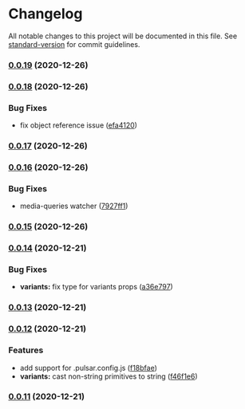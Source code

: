 # Changelog

All notable changes to this project will be documented in this file. See [standard-version](https://github.com/conventional-changelog/standard-version) for commit guidelines.

### [0.0.19](https://github.com/elforastero/pulsar-core/compare/v0.0.18...v0.0.19) (2020-12-26)

### [0.0.18](https://github.com/elforastero/pulsar-core/compare/v0.0.17...v0.0.18) (2020-12-26)


### Bug Fixes

* fix object reference issue ([efa4120](https://github.com/elforastero/pulsar-core/commit/efa41209d308efa3735f12895aea5ba5d7649713))

### [0.0.17](https://github.com/elforastero/pulsar-core/compare/v0.0.16...v0.0.17) (2020-12-26)

### [0.0.16](https://github.com/elforastero/pulsar-core/compare/v0.0.15...v0.0.16) (2020-12-26)


### Bug Fixes

* media-queries watcher ([7927ff1](https://github.com/elforastero/pulsar-core/commit/7927ff1b7cf0e1ad791ff3ca3a1c4e9fb150bb83))

### [0.0.15](https://github.com/elforastero/pulsar-core/compare/v0.0.14...v0.0.15) (2020-12-26)

### [0.0.14](https://github.com/elforastero/pulsar-core/compare/v0.0.13...v0.0.14) (2020-12-21)


### Bug Fixes

* **variants:** fix type for variants props ([a36e797](https://github.com/elforastero/pulsar-core/commit/a36e7978b65a27273b7390a4ef29a2c478d0aa54))

### [0.0.13](https://github.com/elforastero/pulsar-core/compare/v0.0.12...v0.0.13) (2020-12-21)

### [0.0.12](https://github.com/elforastero/pulsar-core/compare/v0.0.11...v0.0.12) (2020-12-21)


### Features

* add support for .pulsar.config.js ([f18bfae](https://github.com/elforastero/pulsar-core/commit/f18bfae913f5a7608d261ad09550841a6a432bb1))
* **variants:** cast non-string primitives to string ([f46f1e6](https://github.com/elforastero/pulsar-core/commit/f46f1e670774be3b3a61cca134013e0355bbca6e))

### [0.0.11](https://github.com/elforastero/pulsar-core/compare/v0.0.10...v0.0.11) (2020-12-21)
